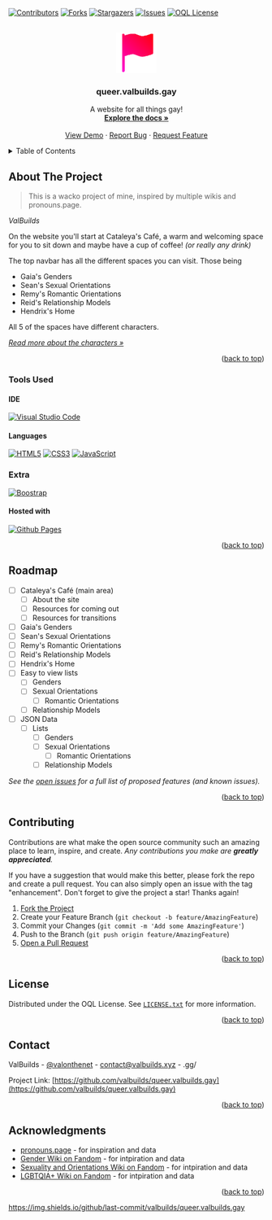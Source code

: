 <!-- Improved compatibility of back to top link: See: https://github.com/othneildrew/Best-README-Template/pull/73 -->
<a name="readme-top"></a>
<!--
*** Thanks for checking out the Best-README-Template. If you have a suggestion
*** that would make this better, please fork the repo and create a pull request
*** or simply open an issue with the tag "enhancement".
*** Don't forget to give the project a star!
*** Thanks again! Now go create something AMAZING! :D
-->



<!-- PROJECT SHIELDS -->
<!--
*** I'm using markdown "reference style" links for readability.
*** Reference links are enclosed in brackets [ ] instead of parentheses ( ).
*** See the bottom of this document for the declaration of the reference variables
*** for contributors-url, forks-url, etc. This is an optional, concise syntax you may use.
*** https://www.markdownguide.org/basic-syntax/#reference-style-links
-->
[![Contributors][contributors-shield]][contributors-url]
[![Forks][forks-shield]][forks-url]
[![Stargazers][stars-shield]][stars-url]
[![Issues][issues-shield]][issues-url]
[![OQL License][license-shield]][license-url]



<!-- PROJECT LOGO -->
<br />
<div align="center">
  <a href="https://github.com/valbuilds/queer.valbuilds.gay">
    <img src="readme-assets/logo.png" alt="Logo" width="80" height="80">
  </a>

<h3 align="center">queer.valbuilds.gay</h3>

  <p align="center">
    A website for all things gay!
    <br />
    <a href="https://github.com/valbuilds/queer.valbuilds.gay"><strong>Explore the docs »</strong></a>
    <br />
    <br />
    <a href="https://github.com/valbuilds/queer.valbuilds.gay">View Demo</a>
    ·
    <a href="https://github.com/valbuilds/queer.valbuilds.gay/issues">Report Bug</a>
    ·
    <a href="https://github.com/valbuilds/queer.valbuilds.gay/issues">Request Feature</a>
  </p>
</div>



<!-- TABLE OF CONTENTS -->
<details>
  <summary>Table of Contents</summary>
  <ol>
    <li>
      <a href="#about-the-project">About The Project</a>
      <ul>
        <li><a href="#built-with">Built With</a></li>
      </ul>
    </li>
    <li>
      <a href="#getting-started">Getting Started</a>
      <ul>
        <li><a href="#prerequisites">Prerequisites</a></li>
        <li><a href="#installation">Installation</a></li>
      </ul>
    </li>
    <li><a href="#usage">Usage</a></li>
    <li><a href="#roadmap">Roadmap</a></li>
    <li><a href="#contributing">Contributing</a></li>
    <li><a href="#license">License</a></li>
    <li><a href="#contact">Contact</a></li>
    <li><a href="#acknowledgments">Acknowledgments</a></li>
  </ol>
</details>



<!-- ABOUT THE PROJECT -->
## About The Project

> This is a wacko project of mine, inspired by multiple wikis and pronouns.page.

*ValBuilds*

On the website you'll start at Cataleya's Café, a warm and welcoming space for you to sit down and maybe have a cup of coffee! *(or really any drink)*

The top navbar has all the different spaces you can visit. Those being
- Gaia's Genders
- Sean's Sexual Orientations
- Remy's Romantic Orientations
- Reid's Relationship Models
- Hendrix's Home

All 5 of the spaces have different characters.

_[Read more about the characters »](https://queer.valbuilds.xyz/extra/characters)_

<p align="right">(<a href="#readme-top">back to top</a>)</p>



### Tools Used

#### IDE
[![Visual Studio Code][vsc-badge]][vsc-url]

#### Languages
<!-- These are combined for nice aesthetics. -->
[![HTML5][html5-badge]][html5-url]
[![CSS3][css3-badge]][css3-url]
[![JavaScript][js-badge]][js-url]

### Extra
[![Boostrap][bs-badge]][bs-url]

#### Hosted with
[![Github Pages][ghpg-badge]][ghpg-url]

<p align="right">(<a href="#readme-top">back to top</a>)</p>



<!-- ROADMAP -->
## Roadmap

- [ ] Cataleya's Café (main area)
    - [ ] About the site
    - [ ] Resources for coming out
    - [ ] Resources for transitions
- [ ] Gaia's Genders
- [ ] Sean's Sexual Orientations
- [ ] Remy's Romantic Orientations
- [ ] Reid's Relationship Models
- [ ] Hendrix's Home
- [ ] Easy to view lists
    - [ ] Genders
    - [ ] Sexual Orientations
        - [ ] Romantic Orientations
    - [ ] Relationship Models
- [ ] JSON Data
    - [ ] Lists
        - [ ] Genders
        - [ ] Sexual Orientations
            - [ ] Romantic Orientations
        - [ ] Relationship Models

_See the [open issues](https://github.com/valbuilds/queer.valbuilds.gay/issues) for a full list of proposed features (and known issues)._

<p align="right">(<a href="#readme-top">back to top</a>)</p>



<!-- CONTRIBUTING -->
## Contributing

Contributions are what make the open source community such an amazing place to learn, inspire, and create. *Any contributions you make are **greatly appreciated**.*

If you have a suggestion that would make this better, please fork the repo and create a pull request. You can also simply open an issue with the tag "enhancement".
Don't forget to give the project a star! Thanks again!

1. [Fork the Project](https://github.com/valbuilds/queer.valbuilds.gay/fork)
2. Create your Feature Branch (`git checkout -b feature/AmazingFeature`)
3. Commit your Changes (`git commit -m 'Add some AmazingFeature'`)
4. Push to the Branch (`git push origin feature/AmazingFeature`)
5. [Open a Pull Request](https://github.com/valbuilds/queer.valbuilds.gay/pulls)

<p align="right">(<a href="#readme-top">back to top</a>)</p>



<!-- LICENSE -->
## License

Distributed under the OQL License. See [`LICENSE.txt`][license-url] for more information.

<p align="right">(<a href="#readme-top">back to top</a>)</p>



<!-- CONTACT -->
## Contact

ValBuilds - [@valonthenet](https://twitter.com/valonthenet) - contact@valbuilds.xyz - .gg/

Project Link: [https://github.com/valbuilds/queer.valbuilds.gay](https://github.com/valbuilds/queer.valbuilds.gay)

<p align="right">(<a href="#readme-top">back to top</a>)</p>



<!-- ACKNOWLEDGMENTS -->
## Acknowledgments

* [pronouns.page]() - for inspiration and data
* [Gender Wiki on Fandom]() - for intpiration and data
* [Sexuality and Orientations Wiki on Fandom]() - for intpiration and data
* [LGBTQIA+ Wiki on Fandom]() - for intpiration and data

<p align="right">(<a href="#readme-top">back to top</a>)</p>



<!-- MARKDOWN LINKS & IMAGES -->
<!-- https://www.markdownguide.org/basic-syntax/#reference-style-links -->
[contributors-shield]: https://img.shields.io/github/contributors/valbuilds/queer.valbuilds.gay.svg?style=flat-square
[contributors-url]: https://github.com/valbuilds/queer.valbuilds.gay/graphs/contributors

[forks-shield]: https://img.shields.io/github/forks/valbuilds/queer.valbuilds.gay.svg?style=flat-square
[forks-url]: https://github.com/valbuilds/queer.valbuilds.gay/network/members

[stars-shield]: https://img.shields.io/github/stars/valbuilds/queer.valbuilds.gay.svg?style=flat-square
[stars-url]: https://github.com/valbuilds/queer.valbuilds.gay/stargazers

[issues-shield]: https://img.shields.io/github/issues/valbuilds/queer.valbuilds.gay.svg?style=flat-square
[issues-url]: https://github.com/valbuilds/queer.valbuilds.gay/issues

[license-shield]: https://badgers.space/badge/License/OQL/pink
[license-url]: https://github.com/valbuilds/queer.valbuilds.gay/blob/master/LICENSE.md

[vsc-badge]: https://img.shields.io/badge/Visual_Studio_Code-007ACC?style=flat-square&logo=visualstudiocode&logoColor=white
[vsc-url]: https://code.visualstudio.com

[html5-badge]: https://img.shields.io/badge/HTML5-E34F26?style=flat-square&logo=html5&logoColor=white
[html5-url]: https://www.w3schools.com/html/default.asp

[css3-badge]: https://img.shields.io/badge/CSS3-1572B6?style=flat-square&logo=css3&logoColor=white
[css3-url]: https://www.w3schools.com/css/default.asp

[js-badge]: https://img.shields.io/badge/JavaScript-F7DF1E?style=flat-square&logo=javascript&logoColor=black
[js-url]: https://www.w3schools.com/js/default.asp

[bs-badge]: https://img.shields.io/badge/Bootstrap-7952B3?style=flat-square&logo=bootstrap&logoColor=white
[bs-url]: https://getbootstrap.com

[ghpg-badge]: https://img.shields.io/badge/Github_Pages-181717?style=flat-square&logo=github&logoColor=white
[ghpg-url]: pages.github.com

https://img.shields.io/github/last-commit/valbuilds/queer.valbuilds.gay